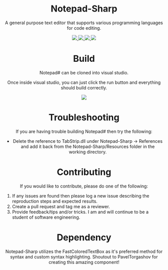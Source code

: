 <h1 align="center">Notepad-Sharp</h1>
<p align="center">
    A general purpose text editor that supports various programming languages for code editing.
</p>

<div align="center">
    <a href="https://github.com/Hexman768/Notepad-Sharp/releases/latest" target="_blank">
        <img src="https://img.shields.io/badge/version-1.0.0-ff69b4" />
    </a>
    <a href="https://github.com/Hexman768/Notepad-Sharp/issues?q=is%3Aopen" target="_blank">
        <img src="https://img.shields.io/badge/open%20issues-12-yellow" />
    </a>
    <a href="https://github.com/Hexman768/Notepad-Sharp/contributors" target="_blank">
        <img src="https://img.shields.io/badge/contributers-2-brightgreen" />
    </a>
    <a href="https://github.com/Hexman768/Notepad-Sharp/blob/master/LICENSE" target="_blank">
        <img src="https://img.shields.io/badge/license-GNU--v3.0-orange" />
    </a>
</div>

<div align="center">
    <h1>Build</h1>
    <p>Notepad# can be cloned into visual studio.</p>
    <p>Once inside visual studio, you can just click the run button and everything should build correctly.</p>
</div>

<div align="center">
    <img src="https://user-images.githubusercontent.com/41409007/87869785-f2c48000-c967-11ea-83cf-bf988ef5665f.png" />
</div>

<div align="center">
    <h1>Troubleshooting</h1>
    <p>If you are having trouble building Notepad# then try the following:</p>
    <ul>
        <li>Delete the reference to TabStrip.dll under Notepad-Sharp -> References and add it back from the Notepad-Sharp/Resources folder in the working directory.</li>
    </ul>
</div>

<div align="center">
    <h1>Contributing</h1>
    <p>If you would like to contribute, please do one of the following:</p>
    <ol>
        <li align="left">If any issues are found then please log a new issue describing the reproduction steps and expected results.</li>
        <li align="left">Create a pull request and tag me as a reviewer.</li>
        <li align="left">Provide feedback/tips and/or tricks. I am and will continue to be a student of software engineering.</li>
    </ol>
</div>

<div align="center">
    <h1>Dependency</h1>
    <p>Notepad-Sharp utilizes the FastColoredTextBox as it's preferred method for syntax and custom syntax highlighting. Shoutout to PavelTorgashov for creating this amazing component!</p>
</div>
